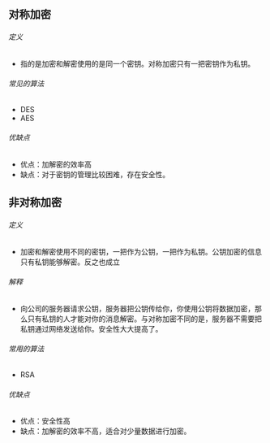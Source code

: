 ## 对称加密

###### 定义

- 指的是加密和解密使用的是同一个密钥。对称加密只有一把密钥作为私钥。

###### 常见的算法

- DES
- AES

###### 优缺点

- 优点：加解密的效率高
- 缺点：对于密钥的管理比较困难，存在安全性。

## 非对称加密

###### 定义

- 加密和解密使用不同的密钥，一把作为公钥，一把作为私钥。公钥加密的信息只有私钥能够解密。反之也成立

###### 解释

- 向公司的服务器请求公钥，服务器把公钥传给你，你使用公钥将数据加密，那么只有私钥的人才能对你的消息解密。与对称加密不同的是，服务器不需要把私钥通过网络发送给你。安全性大大提高了。

###### 常用的算法

- RSA

###### 优缺点

- 优点：安全性高
- 缺点：加解密的效率不高，适合对少量数据进行加密。

